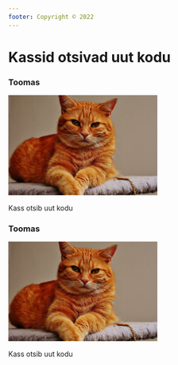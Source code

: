 ```yaml
---
footer: Copyright © 2022
---
```


# Kassid otsivad uut kodu
<div class="container">
  <div class="row">
    <div class="col">
      <h3>Toomas</h3>
      <picture>
        <img src="/assets/img/Kiisu.jpg" alt="Cat" style="width:300px;">
      </picture>
      <p>Kass otsib uut kodu</p>
    </div>
    <div class="col">
      <h3>Toomas</h3>
      <picture>
        <img src="/assets/img/Kiisu.jpg" alt="Cat" style="width:300px;">
      </picture>
      <p>Kass otsib uut kodu</p>
    </div>
    </div>
  </div>
</div>